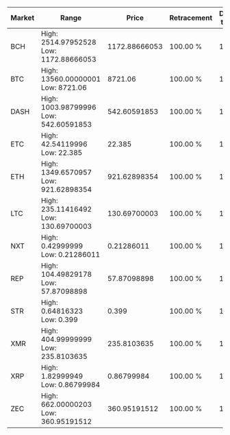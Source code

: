 | Market | Range | Price| Retracement | Doubles to 50% |
| --- | --- | --- | --- | --- |
| BCH | High: 2514.97952528<br />Low: 1172.88666053 | 1172.88666053 | 100.00 % | 1.57 |
| BTC | High: 13560.00000001<br />Low: 8721.06 | 8721.06 | 100.00 % | 1.28 |
| DASH | High: 1003.98799996<br />Low: 542.60591853 | 542.60591853 | 100.00 % | 1.43 |
| ETC | High: 42.54119996<br />Low: 22.385 | 22.385 | 100.00 % | 1.45 |
| ETH | High: 1349.6570957<br />Low: 921.62898354 | 921.62898354 | 100.00 % | 1.23 |
| LTC | High: 235.11416492<br />Low: 130.69700003 | 130.69700003 | 100.00 % | 1.40 |
| NXT | High: 0.42999999<br />Low: 0.21286011 | 0.21286011 | 100.00 % | 1.51 |
| REP | High: 104.49829178<br />Low: 57.87098898 | 57.87098898 | 100.00 % | 1.40 |
| STR | High: 0.64816323<br />Low: 0.399 | 0.399 | 100.00 % | 1.31 |
| XMR | High: 404.99999999<br />Low: 235.8103635 | 235.8103635 | 100.00 % | 1.36 |
| XRP | High: 1.82999949<br />Low: 0.86799984 | 0.86799984 | 100.00 % | 1.55 |
| ZEC | High: 662.00000203<br />Low: 360.95191512 | 360.95191512 | 100.00 % | 1.42 |
